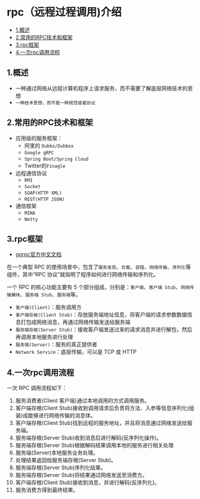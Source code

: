 # rpc（远程过程调用)介绍

<!-- vim-markdown-toc Marked -->

* [1.概述](#1.概述)
* [2.常用的RPC技术和框架](#2.常用的rpc技术和框架)
* [3.rpc框架](#3.rpc框架)
* [4.一次rpc调用流程](#4.一次rpc调用流程)

<!-- vim-markdown-toc -->

## 1.概述

- 一种通过网络从远程计算机程序上请求服务，而不需要了解底层网络技术的思想
- `一种技术思想，而不是一种规范或者协议`

## 2.常用的RPC技术和框架

- 应用级的服务框架：
  - 阿里的 `Dubbo/Dubbox`
  - `Google gRPC`
  - `Spring Boot/Spring Cloud`
  - Twitter的`Finagle`
- 远程通信协议
  - `RMI`
  - `Socket`
  - `SOAP(HTTP XML)`
  - `REST(HTTP JSON)`
- 通信框架
  - `MINA`
  - `Netty`

## 3.rpc框架

- [gorpc官方中文文档](http://doc.oschina.net/grpc?t=60133)

在一个典型 RPC 的使用场景中，包含了`服务发现`、`负载`、`容错`、`网络传输`、`序列化`等组件，其中“RPC 协议”就指明了程序如何进行网络传输和序列化。

一个 RPC 的核心功能主要有 5 个部分组成，分别是：`客户端`、`客户端 Stub`、`网络传输模块`、`服务端 Stub`、`服务端`等。

- `客户端(Client)`：服务调用方
- `客户端存根(Client Stub)`：存放服务端地址信息，将客户端的请求参数数据信息打包成网络消息，再通过网络传输发送给服务端
- `服务端存根(Server Stub)`：接收客户端发送过来的请求消息并进行解包，然后再调用本地服务进行处理
- `服务端(Server)`：服务的真正提供者
- `Network Service`：底层传输，可以是 TCP 或 HTTP

## 4.一次rpc调用流程

一次 RPC 调用流程如下：

1. 服务消费者(Client 客户端)通过本地调用的方式调用服务。
2. 客户端存根(Client Stub)接收到调用请求后负责将方法、入参等信息序列化(组装)成能够进行网络传输的消息体。
3. 客户端存根(Client Stub)找到远程的服务地址，并且将消息通过网络发送给服务端。
4. 服务端存根(Server Stub)收到消息后进行解码(反序列化操作)。
5. 服务端存根(Server Stub)根据解码结果调用本地的服务进行相关处理
6. 服务端(Server)本地服务业务处理。
7. 处理结果返回给服务端存根(Server Stub)。
8. 服务端存根(Server Stub)序列化结果。
9. 服务端存根(Server Stub)将结果通过网络发送至消费方。
10. 客户端存根(Client Stub)接收到消息，并进行解码(反序列化)。
11. 服务消费方得到最终结果。
